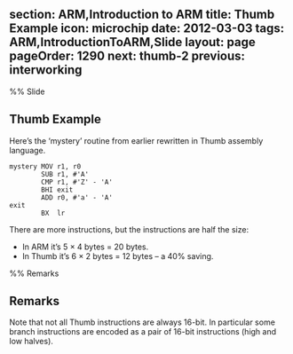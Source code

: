 section: ARM,Introduction to ARM
title: Thumb Example
icon: microchip
date: 2012-03-03
tags: ARM,IntroductionToARM,Slide
layout: page
pageOrder: 1290
next: thumb-2
previous: interworking
----

%% Slide
  
## Thumb Example

Here’s the ‘mystery’ routine from earlier rewritten in Thumb assembly language.

``` arm
mystery MOV r1, r0
        SUB r1, #'A'
        CMP r1, #'Z' - 'A'
        BHI exit
        ADD r0, #'a' - 'A'
exit
        BX  lr
```

There are more instructions, but the instructions are half the size:

* In ARM it’s 5 × 4 bytes = 20 bytes.
* In Thumb it’s 6 × 2 bytes = 12 bytes – a 40% saving.
  
%% Remarks
  
## Remarks

Note that not all Thumb instructions are always 16-bit. In particular some branch instructions are encoded as a pair of 16-bit instructions (high and low halves).
